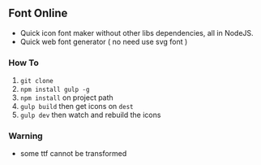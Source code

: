 ## Font Online

* Quick icon font maker without other libs dependencies, all in NodeJS.
* Quick web font generator ( no need use svg font )

### How To

1. `git clone`
2. `npm install gulp -g`
3. `npm install` on project path
4. `gulp build` then get icons on `dest`
5. `gulp dev` then watch and rebuild the icons

### Warning

* some ttf cannot be transformed
